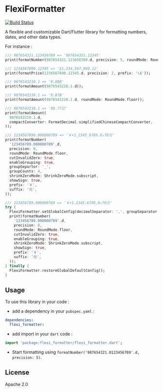 # FlexiFormatter

[![Build Status](https://github.com/FlexiKline/flexi_formatter/actions/workflows/publish.yml/badge.svg)](https://github.com/FlexiKline/flexi_formatter/actions/workflows/publish.yml)


A flexible and customizable Dart/Flutter library for formatting numbers, dates, and other data types.

For instance :

```dart
/// 987654321.123456789 => '987654321.12345'
print(formatNumber(987654321.123456789.d, precision: 5, roundMode: RoundMode.floor));

/// 1234567890.12345 => '$1,234,567,890.12'
print(formatPrice(1234567890.12345.d, precision: 2, prefix: '\$'));

/// 9876543210.1 => '9.88B'
print(formatAmount(9876543210.1.d));

/// 9876543210.1 => '9.87B'
print(formatAmount(9876543210.1.d, roundMode: RoundMode.floor));

/// 9876543210.1 => '98.77亿'
print(formatAmount(
  9876543210.1.d,
  compactConverter: FormatDecimal.simplifiedChineseCompactConverter,
));

/// 1234567890.000000789 => '￥+1_2345_6789.0₆78元'
print(formatNumber(
  '123456789.000000789'.d,
  precision: 8,
  roundMode: RoundMode.floor,
  cutInvalidZero: true,
  enableGrouping: true,
  groupSepartor: '_',
  groupCounts: 4,
  shrinkZeroMode: ShrinkZeroMode.subscript,
  showSign: true,
  prefix: '￥',
  suffix: '元',
));

/// 123456789.000000789 => '￥+1.2345.6789,0₆78元'
try {
  FlexiFormatter.setGlobalConfig(decimalSeparator: ',', groupSeparator: '.', groupCounts: 4);
  print(formatNumber(
    '123456789.000000789'.d,
    precision: 8,
    roundMode: RoundMode.floor,
    cutInvalidZero: true,
    enableGrouping: true,
    shrinkZeroMode: ShrinkZeroMode.subscript,
    showSign: true,
    prefix: '￥',
    suffix: '元',
  ));
} finally {
  FlexiFormatter.restoreGlobalDefaultConfig();
}
```

## Usage
To use this library in your code :
* add a dependency in your `pubspec.yaml` :

```yaml
dependencies:
  flexi_formatter:
```

* add import in your `dart` code :

```dart
import 'package:flexi_formatter/flexi_formatter.dart';
```

* Start formatting using `formatNumber('987654321.0123456789'.d, precision: 5)`.


## License
Apache 2.0
